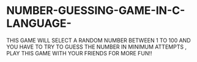 # NUMBER-GUESSING-GAME-IN-C-LANGUAGE-
THIS GAME WILL SELECT A RANDOM NUMBER BETWEEN 1 TO 100 AND YOU HAVE TO TRY TO GUESS THE NUMBER IN MINIMUM ATTEMPTS , PLAY THIS GAME WITH YOUR FRIENDS FOR MORE FUN!! 
